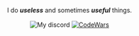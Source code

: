<p align="center">
    <p align="center">I do <strong><i>useless</i></strong> and sometimes <strong><i>useful</i></strong> things.</p>
    <p align="center">
        <img align="center" alt="My discord" src="https://img.shields.io/badge/Discord-notsapinho%232975-8768e8" />
        <a href="https://www.codewars.com/users/notsapinho/"><img align="center" alt="CodeWars" src="https://www.codewars.com/users/notsapinho/badges/micro" /></a>
    </p>
</p>
